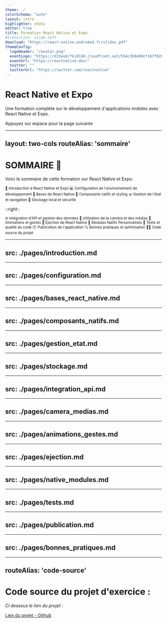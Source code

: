 ```yaml
---
theme: ./
colorSchema: "auto"
layout: intro
highlighter: shiki
editor: true
title: Formation React Native et Expo
#transition: slide-left
download: "https://react-native.andromed.fr/slides.pdf"
themeConfig:
  logoHeader: "/avatar.png"
  eventLogo: "https://d33wubrfki0l68.cloudfront.net/554c3b0e09cf167f0281fda839a5433f2040b349/ecfc9/img/header_logo.svg"
  eventUrl: "https://reactnative.dev/"
  twitter: ""
  twitterUrl: "https://twitter.com/reactnative"
---
```


# React Native et Expo

Une formation complète sur le développement d'applications mobiles avec React Native et Expo.

<div class="pt-12">
  <span @click="next" class="px-2 p-1 rounded cursor-pointer hover:bg-white hover:bg-opacity-10">
    Appuyez sur espace pour la page suivante <carbon:arrow-right class="inline"/>
  </span>
</div>

---
layout: two-cols
routeAlias: 'sommaire'
---

<a name="SOMMAIRE" id="sommaire"></a>

# SOMMAIRE 📜

Voici le sommaire de cette formation sur React Native et Expo:

<small>

<div class="flex flex-col gap-2">
<Link to="introduction-react-native">🚀 Introduction à React Native et Expo</Link>
<Link to="configuration-environnement">💻 Configuration de l'environnement de développement</Link>
<Link to="bases-react-native">🔧 Bases de React Native</Link>
<Link to="composants-natifs-styling">📱 Composants natifs et styling</Link>
<Link to="gestion-etat-navigation">📊 Gestion de l'état et navigation</Link>
<Link to="stockage-local">💾 Stockage local et sécurité</Link>
</div>

</small>

::right::

<small>

<div class="flex flex-col gap-2">
<Link to="integration-api-donnees">🌐 Intégration d'API et gestion des données</Link>
<Link to="camera-medias">📸 Utilisation de la caméra et des médias</Link>
<Link to="animations-gestes">🎨 Animations et gestes</Link>
<Link to="ejection-react-native">🔧 Éjection de React Native</Link>
<Link to="native-modules">🔌 Modules Natifs Personnalisés</Link>
<Link to="tests-react-native">🧪 Tests et qualité du code</Link>
<Link to="publication-application">📦 Publication de l'application</Link>
<Link to="bonnes-pratiques-optimisation">🔍 Bonnes pratiques et optimisation</Link>
<Link to="code-source">🧑‍💻 Code source du projet</Link>
</div>

</small>

---
src: ./pages/introduction.md
---

---
src: ./pages/configuration.md
---

---
src: ./pages/bases_react_native.md
---

---
src: ./pages/composants_natifs.md
---

---
src: ./pages/gestion_etat.md
---

---
src: ./pages/stockage.md
---

---
src: ./pages/integration_api.md
---

---
src: ./pages/camera_medias.md
---

---
src: ./pages/animations_gestes.md
---

---
src: ./pages/ejection.md
---

---
src: ./pages/native_modules.md
---

---
src: ./pages/tests.md
---

---
src: ./pages/publication.md
---

---
src: ./pages/bonnes_pratiques.md
---

---
routeAlias: 'code-source'
---

# Code source du projet d'exercice :

*Ci dessous le lien du projet :*

[Lien du projet - Github](https://github.com/JSurquin/expo-tinder-like-sample)
